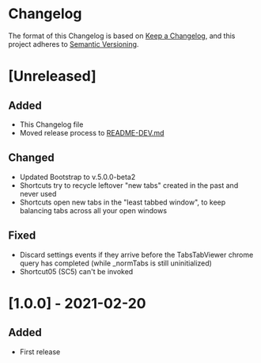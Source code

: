 # Changelog
The format of this Changelog is based on [Keep a Changelog](https://keepachangelog.com/en/1.0.0/),
and this project adheres to [Semantic Versioning](https://semver.org/spec/v2.0.0.html).

# [Unreleased]
## Added
- This Changelog file
- Moved release process to [README-DEV.md](https://github.com/marcodb26/TabMania/blob/main/README-DEV.md)

## Changed
- Updated Bootstrap to v.5.0.0-beta2
- Shortcuts try to recycle leftover "new tabs" created in the past and never used
- Shortcuts open new tabs in the "least tabbed window", to keep balancing tabs across
  all your open windows

## Fixed
- Discard settings events if they arrive before the TabsTabViewer chrome query has completed (while
  _normTabs is still uninitialized)
- Shortcut05 (SC5) can't be invoked

# [1.0.0] - 2021-02-20
## Added
- First release
